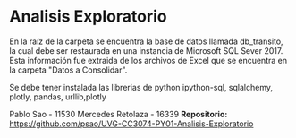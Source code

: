 # Analisis Exploratorio
En la raíz de la carpeta se encuentra la base de datos llamada db_transito, la cual debe ser restaurada en una instancia de Microsoft SQL Sever 2017. Esta información fue extraida de los archivos de Excel que se encuentra en la carpeta "Datos a Consolidar".

Se debe tener instalada las librerias de python ipython-sql, sqlalchemy, plotly, pandas, urllib,plotly


Pablo Sao - 11530
Mercedes Retolaza - 16339
**Repositorio:** https://github.com/psao/UVG-CC3074-PY01-Analisis-Exploratorio

